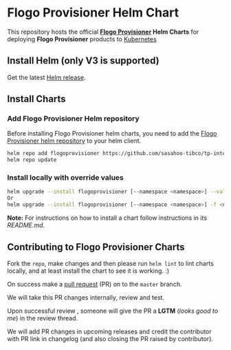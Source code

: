 # Flogo Provisioner Helm Chart

This repository hosts the official **[Flogo Provisioner](https://github.com/sasahoo-tibco/tp-integration/tree/main/helm/charts/flogoprovisioner) Helm Charts** for deploying **Flogo Provisioner** products to [Kubernetes](https://kubernetes.io/)

## Install Helm (only V3 is supported)

Get the latest [Helm release](https://github.com/helm/helm#install).

## Install Charts

### Add Flogo Provisioner Helm repository

Before installing Flogo Provisioner helm charts, you need to add the [Flogo Provisioner helm repository](https://github.com/sasahoo-tibco/tp-integration/tree/main/helm/charts/flogoprovisioner) to your helm client.

```bash
helm repo add flogoprovisioner https://github.com/sasahoo-tibco/tp-integration/tree/main/helm/charts/flogoprovisioner
helm repo update
```
### Install locally with override values

```bash
helm upgrade --install flogoprovisioner [--namespace <namespace>] --values <new file name>.yaml
Or
helm upgrade --install flogoprovisioner [--namespace <namespace>] -f <new file name>.yaml
```

**Note:** For instructions on how to install a chart follow instructions in its _README.md_.

## Contributing to Flogo Provisioner Charts

Fork the `repo`, make changes and then please run `helm lint` to lint charts locally, and at least install the chart to see it is working. :)

On success make a [pull request](https://help.github.com/articles/using-pull-requests) (PR) on to the `master` branch.

We will take this PR changes internally, review and test.

Upon successful review , someone will give the PR a __LGTM__ (_looks good to me_) in the review thread.

We will add PR changes in upcoming releases and credit the contributor with PR link in changelog (and also closing the PR raised by contributor).


